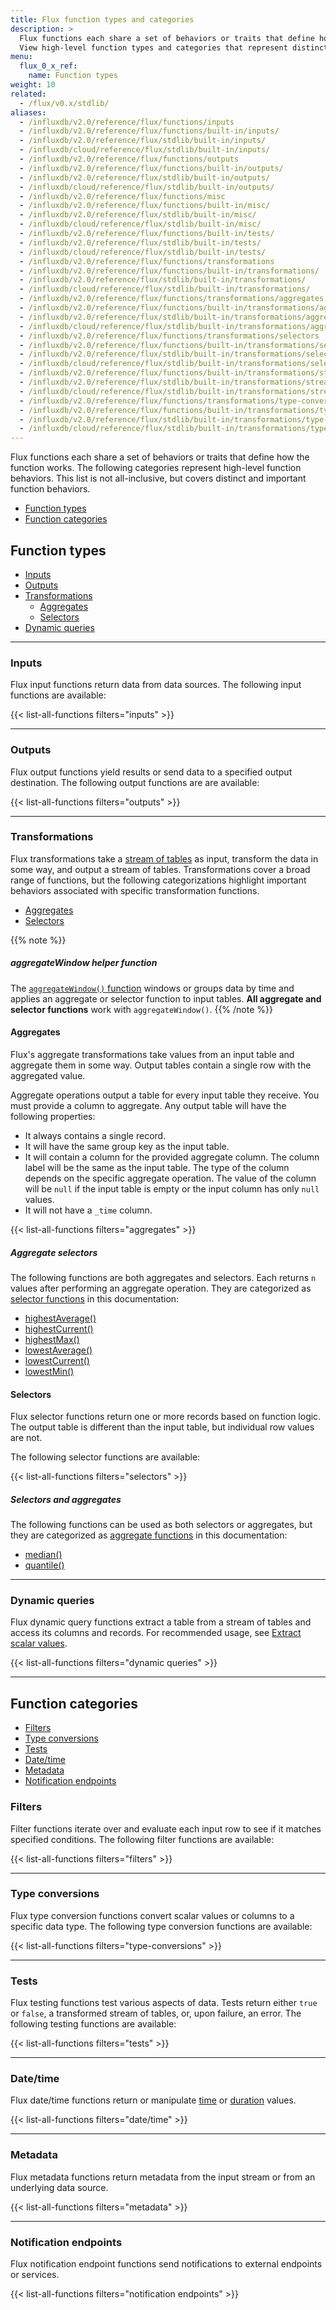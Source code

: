 ```yaml
---
title: Flux function types and categories
description: >
  Flux functions each share a set of behaviors or traits that define how the function works.
  View high-level function types and categories that represent distinct and important function behaviors.
menu:
  flux_0_x_ref:
    name: Function types
weight: 10
related:
  - /flux/v0.x/stdlib/
aliases:
  - /influxdb/v2.0/reference/flux/functions/inputs
  - /influxdb/v2.0/reference/flux/functions/built-in/inputs/
  - /influxdb/v2.0/reference/flux/stdlib/built-in/inputs/
  - /influxdb/cloud/reference/flux/stdlib/built-in/inputs/
  - /influxdb/v2.0/reference/flux/functions/outputs
  - /influxdb/v2.0/reference/flux/functions/built-in/outputs/
  - /influxdb/v2.0/reference/flux/stdlib/built-in/outputs/
  - /influxdb/cloud/reference/flux/stdlib/built-in/outputs/  
  - /influxdb/v2.0/reference/flux/functions/misc
  - /influxdb/v2.0/reference/flux/functions/built-in/misc/
  - /influxdb/v2.0/reference/flux/stdlib/built-in/misc/
  - /influxdb/cloud/reference/flux/stdlib/built-in/misc/
  - /influxdb/v2.0/reference/flux/functions/built-in/tests/
  - /influxdb/v2.0/reference/flux/stdlib/built-in/tests/
  - /influxdb/cloud/reference/flux/stdlib/built-in/tests/
  - /influxdb/v2.0/reference/flux/functions/transformations
  - /influxdb/v2.0/reference/flux/functions/built-in/transformations/
  - /influxdb/v2.0/reference/flux/stdlib/built-in/transformations/
  - /influxdb/cloud/reference/flux/stdlib/built-in/transformations/
  - /influxdb/v2.0/reference/flux/functions/transformations/aggregates
  - /influxdb/v2.0/reference/flux/functions/built-in/transformations/aggregates/  
  - /influxdb/v2.0/reference/flux/stdlib/built-in/transformations/aggregates/
  - /influxdb/cloud/reference/flux/stdlib/built-in/transformations/aggregates/  
  - /influxdb/v2.0/reference/flux/functions/transformations/selectors
  - /influxdb/v2.0/reference/flux/functions/built-in/transformations/selectors/
  - /influxdb/v2.0/reference/flux/stdlib/built-in/transformations/selectors/
  - /influxdb/cloud/reference/flux/stdlib/built-in/transformations/selectors/
  - /influxdb/v2.0/reference/flux/functions/built-in/transformations/stream-table/
  - /influxdb/v2.0/reference/flux/stdlib/built-in/transformations/stream-table/
  - /influxdb/cloud/reference/flux/stdlib/built-in/transformations/stream-table/
  - /influxdb/v2.0/reference/flux/functions/transformations/type-conversions
  - /influxdb/v2.0/reference/flux/functions/built-in/transformations/type-conversions/
  - /influxdb/v2.0/reference/flux/stdlib/built-in/transformations/type-conversions/
  - /influxdb/cloud/reference/flux/stdlib/built-in/transformations/type-conversions/
---
```


Flux functions each share a set of behaviors or traits that define how the function works.
The following categories represent high-level function behaviors.
This list is not all-inclusive, but covers distinct and important function behaviors.

- [Function types](#function-types)
- [Function categories](#function-categories)

## Function types
- [Inputs](#inputs)
- [Outputs](#outputs)
- [Transformations](#transformations)
  - [Aggregates](#aggregates)
  - [Selectors](#selectors)
- [Dynamic queries](#dynamic-queries)

---

### Inputs
Flux input functions return data from data sources.
The following input functions are available:

{{< list-all-functions filters="inputs" >}}

---

### Outputs
Flux output functions yield results or send data to a specified output destination.
The following output functions are are available:

{{< list-all-functions filters="outputs" >}}

---

### Transformations
Flux transformations take a [stream of tables](/flux/v0.x/get-started/data-model/#stream-of-tables)
as input, transform the data in some way, and output a stream of tables.
Transformations cover a broad range of functions, but the following categorizations
highlight important behaviors associated with specific transformation functions.

- [Aggregates](#aggregates)
- [Selectors](#selectors)

{{% note %}}
##### aggregateWindow helper function
The [`aggregateWindow()` function](/flux/v0.x/stdlib/universe/aggregatewindow)
windows or groups data by time and applies an aggregate or selector function
to input tables.
**All aggregate and selector functions** work with `aggregateWindow()`.
{{% /note %}}

#### Aggregates
Flux's aggregate transformations take values from an input table and aggregate them in some way.
Output tables contain a single row with the aggregated value.

Aggregate operations output a table for every input table they receive.
You must provide a column to aggregate.
Any output table will have the following properties:

- It always contains a single record.
- It will have the same group key as the input table.
- It will contain a column for the provided aggregate column.
  The column label will be the same as the input table.
  The type of the column depends on the specific aggregate operation.
  The value of the column will be `null` if the input table is empty or the input column has only `null` values.
- It will not have a `_time` column.

{{< list-all-functions filters="aggregates" >}}

##### Aggregate selectors
The following functions are both aggregates and selectors.
Each returns `n` values after performing an aggregate operation.
They are categorized as [selector functions](#selectors) in this documentation:

- [highestAverage()](/flux/v0.x/stdlib/universe/highestaverage)
- [highestCurrent()](/flux/v0.x/stdlib/universe/highestcurrent)
- [highestMax()](/flux/v0.x/stdlib/universe/highestmax)
- [lowestAverage()](/flux/v0.x/stdlib/universe/lowestaverage)
- [lowestCurrent()](/flux/v0.x/stdlib/universe/lowestcurrent)
- [lowestMin()](/flux/v0.x/stdlib/universe/lowestmin)

#### Selectors
Flux selector functions return one or more records based on function logic.
The output table is different than the input table, but individual row values are not.

The following selector functions are available:

{{< list-all-functions filters="selectors" >}}

##### Selectors and aggregates
The following functions can be used as both selectors or aggregates, but they are
categorized as [aggregate functions](#aggregates) in this documentation:

- [median()](/flux/v0.x/stdlib/universe/median)
- [quantile()](/flux/v0.x/stdlib/universe/quantile)

---

### Dynamic queries
Flux dynamic query functions extract a table from a stream of tables and access its
columns and records.
For recommended usage, see [Extract scalar values](/influxdb/cloud/query-data/flux/scalar-values/).

{{< list-all-functions filters="dynamic queries" >}}

---

## Function categories

- [Filters](#filters)
- [Type conversions](#type-conversions)
- [Tests](#tests)
- [Date/time](#datetime)
- [Metadata](#metadata)
- [Notification endpoints](#notification-endpoints)

### Filters
Filter functions iterate over and evaluate each input row to see if it matches
specified conditions.
The following filter functions are available:

{{< list-all-functions filters="filters" >}}

---

### Type conversions
Flux type conversion functions convert scalar values or columns to a specific data type.
The following type conversion functions are available:

{{< list-all-functions filters="type-conversions" >}}

---

### Tests
Flux testing functions test various aspects of data.
Tests return either `true` or `false`, a transformed stream of tables, or, upon failure, an error.
The following testing functions are available:

{{< list-all-functions filters="tests" >}}

---

### Date/time
Flux date/time functions return or manipulate [time](/flux/v0.x/data-types/basic/time/)
or [duration](/flux/v0.x/spec/types/#duration-types) values.

{{< list-all-functions filters="date/time" >}}

---

### Metadata
Flux metadata functions return metadata from the input stream or from an underlying data source.

{{< list-all-functions filters="metadata" >}}

---

### Notification endpoints
Flux notification endpoint functions send notifications to external endpoints or services.

{{< list-all-functions filters="notification endpoints" >}}
